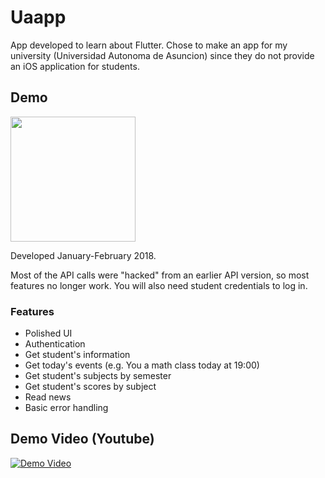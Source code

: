 # Uaapp
App developed to learn about Flutter. Chose to make an app for my university (Universidad Autonoma de Asuncion) since they do not provide an iOS application for students.

## Demo
<img src="/readme/demo.gif" width="200"/>

Developed January-February 2018.

Most of the API calls were "hacked" from an earlier API version, so most features no longer work.
You will also need student credentials to log in.

### Features

- Polished UI
- Authentication
- Get student's information
- Get today's events (e.g. You a math class today at 19:00)
- Get student's subjects by semester
- Get student's scores by subject
- Read news
- Basic error handling


## Demo Video (Youtube)
[![Demo Video](https://img.youtube.com/vi/pMrCJcqUxyg/maxresdefault.jpg)](https://youtu.be/pMrCJcqUxyg)
